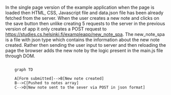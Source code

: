 In the single page version of the example application when the page is loaded then HTML, CSS, Javascript file and data.json file has been already fetched from the server. When the user creates a new note and clicks on the save button then unlike creating 5 requests to the server in the previous version of app it only creates a POST request to https://studies.cs.helsinki.fi/exampleapp/new_note_spa.
The new_note_spa is a file with json type which contains the information about the new note created.
Rather then sending the user input to server and then reloading the page the browser adds the new note by the logic present in the main.js file through DOM.


```mermaid

	graph TD

	A[Form submitted]-->B[New note created]
	B-->C[Pushed to notes array]
	C-->D[New note sent to the sever via POST in json format]
